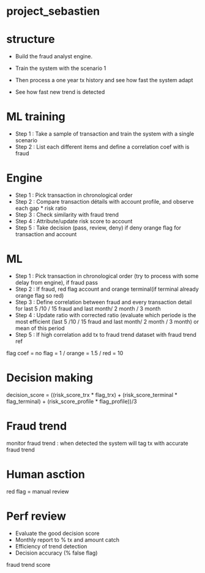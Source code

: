 # project_sebastien

# structure

* Build the fraud analyst engine.
* Train the system with the scenario 1

* Then process a one year tx history and see how fast the system adapt

* See how fast new trend is detected


# ML training

* Step 1 : Take a sample of transaction and train the system with a single scenario
* Step 2 : List each different items and define a correlation coef with is fraud


# Engine

* Step 1 : Pick transaction in chronological order
* Step 2 : Compare transaction détails with account profile,  and observe each gap * risk ratio
* Step 3 : Check similarity with fraud trend
* Step 4 : Attribute/update risk score to account
* Step 5 : Take decision (pass, review, deny) if deny orange flag for transaction and account


# ML
* Step 1 : Pick transaction in chronological order (try to process with some delay from engine), if fraud pass
* Step 2 : If fraud, red flag account and orange terminal(if terminal already orange flag so red)
* Step 3 : Define correlation between fraud and every transaction detail for last 5 /10 / 15 fraud and last month/ 2 month / 3 month
* Step 4 : Update ratio with corrected ratio (evaluate which periode is the most efficient (last 5 /10 / 15 fraud and last month/ 2 month / 3 month) or mean of this period
* Step 5 : If high correlation add tx to fraud trend dataset with fraud trend ref



flag coef = no flag = 1 / orange = 1.5 / red = 10


# Decision making

decision_score = ((risk_score_trx * flag_trx) + (risk_score_terminal * flag_terminal) + (risk_score_profile * flag_profile))/3


# Fraud trend
monitor fraud trend : when detected the system will tag tx with accurate fraud trend

# Human asction
red flag = manual review

# Perf review
* Evaluate the good decision score
* Monthly report to % tx and amount catch
* Efficiency of trend detection
* Decision accuracy (% false flag)

fraud trend score